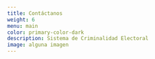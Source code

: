 ```yaml
---
title: Contáctanos
weight: 6
menu: main
color: primary-color-dark
description: Sistema de Criminalidad Electoral
image: alguna imagen
---
```

